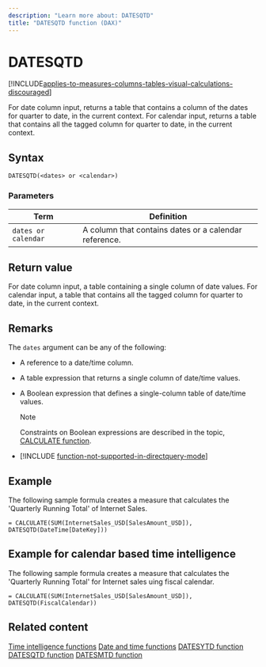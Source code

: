 ```yaml
---
description: "Learn more about: DATESQTD"
title: "DATESQTD function (DAX)"
---
```

# DATESQTD

[!INCLUDE[applies-to-measures-columns-tables-visual-calculations-discouraged](includes/applies-to-measures-columns-tables-visual-calculations-discouraged.md)]

For date column input, returns a table that contains a column of the dates for quarter to date, in the current context.
For calendar input, returns a table that contains all the tagged column for quarter to date, in the current context.

## Syntax

```dax
DATESQTD(<dates> or <calendar>)
```

### Parameters

|Term|Definition|
|--------|--------------|
|`dates or calendar`|A column that contains dates or a calendar reference.|

## Return value

For date column input, a table containing a single column of date values.
For calendar input, a table that contains all the tagged column for quarter to date, in the current context.

## Remarks

The `dates` argument can be any of the following:

- A reference to a date/time column.

- A table expression that returns a single column of date/time values.

- A Boolean expression that defines a single-column table of date/time values.

    > [!NOTE]
    > Constraints on Boolean expressions are described in the topic, [CALCULATE function](calculate-function-dax.md).

- [!INCLUDE [function-not-supported-in-directquery-mode](includes/function-not-supported-in-directquery-mode.md)]

## Example

The following sample formula creates a measure that calculates the 'Quarterly Running Total' of Internet Sales.

```dax
= CALCULATE(SUM(InternetSales_USD[SalesAmount_USD]), DATESQTD(DateTime[DateKey]))
```

## Example for calendar based time intelligence

The following sample formula creates a measure that calculates the 'Quarterly Running Total' for Internet sales uing fiscal calendar.

```dax
= CALCULATE(SUM(InternetSales_USD[SalesAmount_USD]), DATESQTD(FiscalCalendar))
```

## Related content

[Time intelligence functions](time-intelligence-functions-dax.md)
[Date and time functions](date-and-time-functions-dax.md)
[DATESYTD function](datesytd-function-dax.md)
[DATESQTD function](datesqtd-function-dax.md)
[DATESMTD function](datesmtd-function-dax.md)
